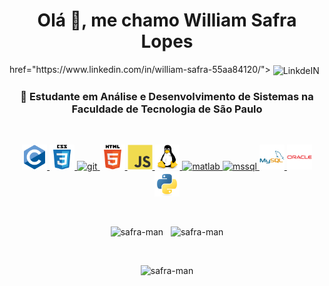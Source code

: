 <h1 align="center">Olá 👋, me chamo William Safra Lopes</h1><a target="_blank" 
<p align="center">
href="https://www.linkedin.com/in/william-safra-55aa84120/">
  <img align="center" alt="LinkdeIN" width="44px" src="https://cdn.jsdelivr.net/npm/simple-icons@v3/icons/linkedin.svg" />
</a></p>
<h3 align="center">🔭 Estudante em Análise e Desenvolvimento de Sistemas na Faculdade de Tecnologia de São Paulo</h3>
<br>
<p align="center"> <a href="https://www.cprogramming.com/" target="_blank"> <img src="https://raw.githubusercontent.com/devicons/devicon/master/icons/c/c-original.svg" alt="c" width="40" height="40"/> </a> <a href="https://www.w3schools.com/css/" target="_blank"> <img src="https://raw.githubusercontent.com/devicons/devicon/master/icons/css3/css3-original-wordmark.svg" alt="css3" width="40" height="40"/> </a> <a href="https://git-scm.com/" target="_blank"> <img src="https://www.vectorlogo.zone/logos/git-scm/git-scm-icon.svg" alt="git" width="40" height="40"/> </a> <a href="https://www.w3.org/html/" target="_blank"> <img src="https://raw.githubusercontent.com/devicons/devicon/master/icons/html5/html5-original-wordmark.svg" alt="html5" width="40" height="40"/> </a> <a href="https://developer.mozilla.org/en-US/docs/Web/JavaScript" target="_blank"> <img src="https://raw.githubusercontent.com/devicons/devicon/master/icons/javascript/javascript-original.svg" alt="javascript" width="40" height="40"/> </a> <a href="https://www.linux.org/" target="_blank"> <img src="https://raw.githubusercontent.com/devicons/devicon/master/icons/linux/linux-original.svg" alt="linux" width="40" height="40"/> </a> <a href="https://www.mathworks.com/" target="_blank"> <img src="https://upload.wikimedia.org/wikipedia/commons/2/21/Matlab_Logo.png" alt="matlab" width="40" height="40"/> </a> <a href="https://www.microsoft.com/en-us/sql-server" target="_blank"> <img src="https://www.svgrepo.com/show/303229/microsoft-sql-server-logo.svg" alt="mssql" width="40" height="40"/> </a> <a href="https://www.mysql.com/" target="_blank"> <img src="https://raw.githubusercontent.com/devicons/devicon/master/icons/mysql/mysql-original-wordmark.svg" alt="mysql" width="40" height="40"/> </a> <a href="https://www.oracle.com/" target="_blank"> <img src="https://raw.githubusercontent.com/devicons/devicon/master/icons/oracle/oracle-original.svg" alt="oracle" width="40" height="40"/> </a> <a href="https://www.python.org" target="_blank"> <img src="https://raw.githubusercontent.com/devicons/devicon/master/icons/python/python-original.svg" alt="python" width="40" height="40"/> </a> </p>
<br>
<p align="center"><img src="https://github-readme-stats.vercel.app/api/top-langs?username=safra-man&show_icons=true&locale=pt-BR&layout=compact" alt="safra-man" />&nbsp;&nbsp;&nbsp;<img src="https://github-readme-stats.vercel.app/api?username=safra-man&show_icons=true&locale=pt-BR" alt="safra-man" /></p>
<br>
<p align="center"> <img src="https://komarev.com/ghpvc/?username=safra-man&label=Profile%20views&color=0e75b6&style=flat" alt="safra-man" /> </p>
<br>
